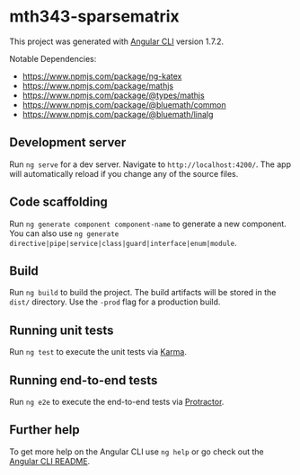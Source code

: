 # mth343-sparsematrix

This project was generated with [Angular CLI](https://github.com/angular/angular-cli) version 1.7.2.

Notable Dependencies:
* https://www.npmjs.com/package/ng-katex
* https://www.npmjs.com/package/mathjs
* https://www.npmjs.com/package/@types/mathjs
* https://www.npmjs.com/package/@bluemath/common
* https://www.npmjs.com/package/@bluemath/linalg

## Development server

Run `ng serve` for a dev server. Navigate to `http://localhost:4200/`. The app will automatically reload if you change any of the source files.

## Code scaffolding

Run `ng generate component component-name` to generate a new component. You can also use `ng generate directive|pipe|service|class|guard|interface|enum|module`.

## Build

Run `ng build` to build the project. The build artifacts will be stored in the `dist/` directory. Use the `-prod` flag for a production build.

## Running unit tests

Run `ng test` to execute the unit tests via [Karma](https://karma-runner.github.io).

## Running end-to-end tests

Run `ng e2e` to execute the end-to-end tests via [Protractor](http://www.protractortest.org/).

## Further help

To get more help on the Angular CLI use `ng help` or go check out the [Angular CLI README](https://github.com/angular/angular-cli/blob/master/README.md).
